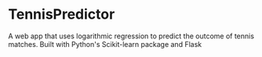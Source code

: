 TennisPredictor
===============

A web app that uses logarithmic regression to predict the outcome of tennis matches. Built with Python's Scikit-learn package and Flask

